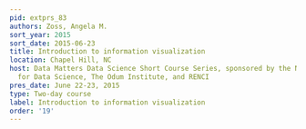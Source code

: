 ```yaml
---
pid: extprs_83
authors: Zoss, Angela M.
sort_year: 2015
sort_date: 2015-06-23
title: Introduction to information visualization
location: Chapel Hill, NC
host: Data Matters Data Science Short Course Series, sponsored by the National Consortium
  for Data Science, The Odum Institute, and RENCI
pres_date: June 22-23, 2015
type: Two-day course
label: Introduction to information visualization
order: '19'
---
```

